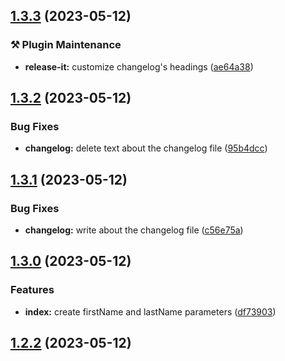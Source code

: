

## [1.3.3](https://github.com/oluwatobiss/changelog-auto-gen-project/compare/1.3.2...1.3.3) (2023-05-12)


### ⚒️ Plugin Maintenance

* **release-it:** customize changelog's headings ([ae64a38](https://github.com/oluwatobiss/changelog-auto-gen-project/commit/ae64a383e6e4bb5792f43c72b2a216996214f6f6))

## [1.3.2](https://github.com/oluwatobiss/changelog-auto-gen-project/compare/1.3.1...1.3.2) (2023-05-12)


### Bug Fixes

* **changelog:** delete text about the changelog file ([95b4dcc](https://github.com/oluwatobiss/changelog-auto-gen-project/commit/95b4dcc41e95593d1f6ea37f5153dfa5a54ec73a))

## [1.3.1](https://github.com/oluwatobiss/changelog-auto-gen-project/compare/1.3.0...1.3.1) (2023-05-12)

### Bug Fixes

- **changelog:** write about the changelog file ([c56e75a](https://github.com/oluwatobiss/changelog-auto-gen-project/commit/c56e75a7a89c22d59817562aff0715e72ce167a1))

## [1.3.0](https://github.com/oluwatobiss/changelog-auto-gen-project/compare/1.2.2...1.3.0) (2023-05-12)

### Features

- **index:** create firstName and lastName parameters ([df73903](https://github.com/oluwatobiss/changelog-auto-gen-project/commit/df7390342fc3709f73233f864fb5269257fb6812))

## [1.2.2](https://github.com/oluwatobiss/changelog-auto-gen-project/compare/1.2.1...1.2.2) (2023-05-12)